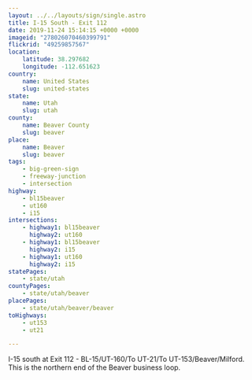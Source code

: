 ```yaml
---
layout: ../../layouts/sign/single.astro
title: I-15 South - Exit 112
date: 2019-11-24 15:14:15 +0000 +0000
imageid: "278026070460399791"
flickrid: "49259857567"
location:
    latitude: 38.297682
    longitude: -112.651623
country:
    name: United States
    slug: united-states
state:
    name: Utah
    slug: utah
county:
    name: Beaver County
    slug: beaver
place:
    name: Beaver
    slug: beaver
tags:
    - big-green-sign
    - freeway-junction
    - intersection
highway:
    - bl15beaver
    - ut160
    - i15
intersections:
    - highway1: bl15beaver
      highway2: ut160
    - highway1: bl15beaver
      highway2: i15
    - highway1: ut160
      highway2: i15
statePages:
    - state/utah
countyPages:
    - state/utah/beaver
placePages:
    - state/utah/beaver/beaver
toHighways:
    - ut153
    - ut21

---
```

I-15 south at Exit 112 - BL-15/UT-160/To UT-21/To UT-153/Beaver/Milford.  This is the northern end of the Beaver business loop.